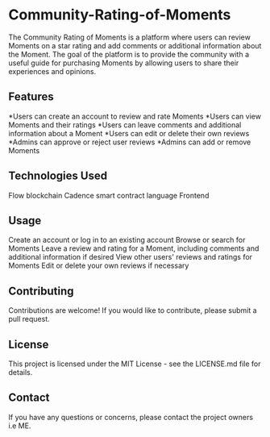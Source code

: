 # Community-Rating-of-Moments

The Community Rating of Moments is a platform where users can review Moments on a star rating and add comments or additional information about the Moment. The goal of the platform is to provide the community with a useful guide for purchasing Moments by allowing users to share their experiences and opinions.

## Features
*Users can create an account to review and rate Moments
*Users can view Moments and their ratings
*Users can leave comments and additional information about a Moment
*Users can edit or delete their own reviews
*Admins can approve or reject user reviews
*Admins can add or remove Moments
## Technologies Used
Flow blockchain
Cadence smart contract language
Frontend 
## Usage
Create an account or log in to an existing account
Browse or search for Moments
Leave a review and rating for a Moment, including comments and additional information if desired
View other users' reviews and ratings for Moments
Edit or delete your own reviews if necessary
## Contributing
Contributions are welcome! If you would like to contribute, please submit a pull request.

## License
This project is licensed under the MIT License - see the LICENSE.md file for details.

## Contact
If you have any questions or concerns, please contact the project owners i.e ME.
